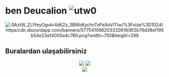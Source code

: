 # ben Deucalion <img src="https://komarev.com/ghpvc/?username=utw0&label=Ziyaretçi%20Sayısı&color=552b75" alt="utw0" />

<div align="center">
 <img alt="0AztW_ZLIYeyOgvkr4d62z_3BWoKychnTxPeXoVlTIw/%3Fsize%3D1024/https/cdn.discordapp.com/banners/577541066203332619/8f2b76d38ef195b54e23e14005a4c760.png?width=750&height=299" src="https://camo.githubusercontent.com/0AztW_ZLIYeyOgvkr4d62z_3BWoKychnTxPeXoVlTIw/%3Fsize%3D1024/https/cdn.discordapp.com/banners/577541066203332619/8f2b76d38ef195b54e23e14005a4c760.png?width=750&height=299"/>
</div>







## Buralardan ulaşabilirsiniz
<div align="center">
<a href="https://www.instagram.com/kubiss._/?hl=tr" target"blank_"> <!--Sol tarafa bak abi orada kendi github linkini koy-->
<img src="https://img.shields.io/badge/INSTAGRAM%20-DC3175.svg?&style=for-the-badge&logo=instagram&logoColor=white"></a>
 <a href="https://open.spotify.com/user/90q6u1pkapf3b9zzkiqweyfil?si=f15c8664aa774fd1" target"blank_">
<img src="https://img.shields.io/badge/Spotify%20-1ed760.svg?&style=for-the-badge&logo=spotify&logoColor=white"></a>
</div>
<div align="center">
   <a href="https://discord.com/users/577541066203332619" target="_blank">
      <img src="https://lanyard-profile-readme.vercel.app/api/577541066203332619?bg=111111">
   </a>
</div>


